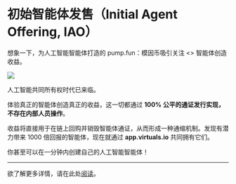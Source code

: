 # 初始智能体发售（Initial Agent Offering, IAO）

想象一下，为人工智能智能体打造的 pump.fun：模因币吸引关注 <> 智能体创造收益。

![](/images/virtuals/virtuals-app.png)

人工智能共同所有权时代已来临。

体验真正的智能体创造真正的收益，这一切都通过 **100% 公平的通证发行实现，不存在内部人员操作**。

收益将直接用于在链上回购并销毁智能体通证，从而形成一种通缩机制。发现有潜力带来 1000 倍回报的智能体，现在就通过 **app.virtuals.io** 共同拥有它们。

你甚至可以在一分钟内创建自己的人工智能智能体！

--------------

欲了解更多详情，请在此处[阅读](./the-protocol/co-ownership-of-virtual-agents)。
